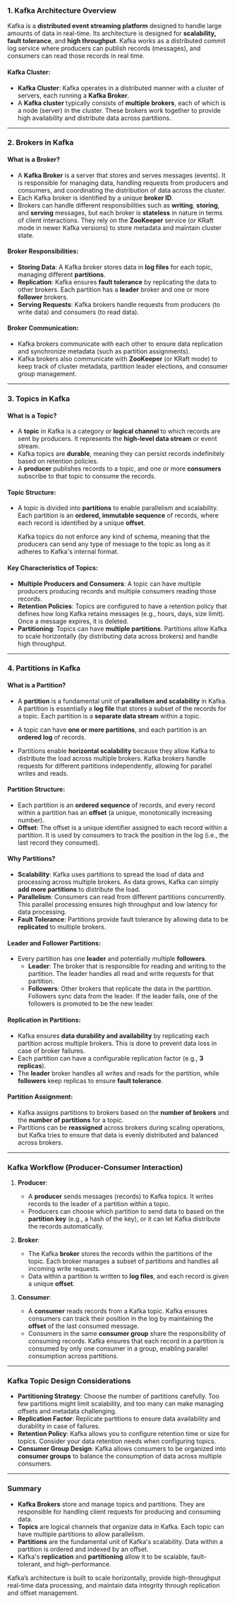 ### **1. Kafka Architecture Overview**

Kafka is a **distributed event streaming platform** designed to handle large amounts of data in real-time. Its architecture is designed for **scalability, fault tolerance**, and **high throughput**. Kafka works as a distributed commit log service where producers can publish records (messages), and consumers can read those records in real time.

#### **Kafka Cluster**:

- **Kafka Cluster**: Kafka operates in a distributed manner with a cluster of servers, each running a **Kafka Broker**.
- A **Kafka cluster** typically consists of **multiple brokers**, each of which is a node (server) in the cluster. These brokers work together to provide high availability and distribute data across partitions.

---

### **2. Brokers in Kafka**

#### **What is a Broker?**

- A **Kafka Broker** is a server that stores and serves messages (events). It is responsible for managing data, handling requests from producers and consumers, and coordinating the distribution of data across the cluster.
- Each Kafka broker is identified by a unique **broker ID**.
- Brokers can handle different responsibilities such as **writing**, **storing**, and **serving** messages, but each broker is **stateless** in nature in terms of client interactions. They rely on the **ZooKeeper** service (or KRaft mode in newer Kafka versions) to store metadata and maintain cluster state.

#### **Broker Responsibilities**:

- **Storing Data**: A Kafka broker stores data in **log files** for each topic, managing different **partitions**.
- **Replication**: Kafka ensures **fault tolerance** by replicating the data to other brokers. Each partition has a **leader** broker and one or more **follower** brokers.
- **Serving Requests**: Kafka brokers handle requests from producers (to write data) and consumers (to read data).

#### **Broker Communication**:

- Kafka brokers communicate with each other to ensure data replication and synchronize metadata (such as partition assignments).
- Kafka brokers also communicate with **ZooKeeper** (or KRaft mode) to keep track of cluster metadata, partition leader elections, and consumer group management.

---

### **3. Topics in Kafka**

#### **What is a Topic?**

- A **topic** in Kafka is a category or **logical channel** to which records are sent by producers. It represents the **high-level data stream** or event stream.
- Kafka topics are **durable**, meaning they can persist records indefinitely based on retention policies.
- A **producer** publishes records to a topic, and one or more **consumers** subscribe to that topic to consume the records.

#### **Topic Structure**:

- A topic is divided into **partitions** to enable parallelism and scalability. Each partition is an **ordered, immutable sequence** of records, where each record is identified by a unique **offset**.
    
    Kafka topics do not enforce any kind of schema, meaning that the producers can send any type of message to the topic as long as it adheres to Kafka's internal format.
    

#### **Key Characteristics of Topics**:

- **Multiple Producers and Consumers**: A topic can have multiple producers producing records and multiple consumers reading those records.
- **Retention Policies**: Topics are configured to have a retention policy that defines how long Kafka retains messages (e.g., hours, days, size limit). Once a message expires, it is deleted.
- **Partitioning**: Topics can have **multiple partitions**. Partitions allow Kafka to scale horizontally (by distributing data across brokers) and handle high throughput.

---

### **4. Partitions in Kafka**

#### **What is a Partition?**

- A **partition** is a fundamental unit of **parallelism and scalability** in Kafka. A partition is essentially a **log file** that stores a subset of the records for a topic. Each partition is a **separate data stream** within a topic.
    
- A topic can have **one or more partitions**, and each partition is an **ordered log** of records.
    
- Partitions enable **horizontal scalability** because they allow Kafka to distribute the load across multiple brokers. Kafka brokers handle requests for different partitions independently, allowing for parallel writes and reads.
    

#### **Partition Structure**:

- Each partition is an **ordered sequence** of records, and every record within a partition has an **offset** (a unique, monotonically increasing number).
- **Offset**: The offset is a unique identifier assigned to each record within a partition. It is used by consumers to track the position in the log (i.e., the last record they consumed).

#### **Why Partitions?**

- **Scalability**: Kafka uses partitions to spread the load of data and processing across multiple brokers. As data grows, Kafka can simply **add more partitions** to distribute the load.
- **Parallelism**: Consumers can read from different partitions concurrently. This parallel processing ensures high throughput and low latency for data processing.
- **Fault Tolerance**: Partitions provide fault tolerance by allowing data to be **replicated** to multiple brokers.

#### **Leader and Follower Partitions**:

- Every partition has one **leader** and potentially multiple **followers**.
    - **Leader**: The broker that is responsible for reading and writing to the partition. The leader handles all read and write requests for that partition.
    - **Followers**: Other brokers that replicate the data in the partition. Followers sync data from the leader. If the leader fails, one of the followers is promoted to be the new leader.

#### **Replication in Partitions**:

- Kafka ensures **data durability and availability** by replicating each partition across multiple brokers. This is done to prevent data loss in case of broker failures.
- Each partition can have a configurable replication factor (e.g., **3 replicas**).
- The **leader** broker handles all writes and reads for the partition, while **followers** keep replicas to ensure **fault tolerance**.

#### **Partition Assignment**:

- Kafka assigns partitions to brokers based on the **number of brokers** and the **number of partitions** for a topic.
- Partitions can be **reassigned** across brokers during scaling operations, but Kafka tries to ensure that data is evenly distributed and balanced across brokers.

---

### **Kafka Workflow (Producer-Consumer Interaction)**

1. **Producer**:
    
    - A **producer** sends messages (records) to Kafka topics. It writes records to the leader of a partition within a topic.
    - Producers can choose which partition to send data to based on the **partition key** (e.g., a hash of the key), or it can let Kafka distribute the records automatically.
2. **Broker**:
    
    - The Kafka **broker** stores the records within the partitions of the topic. Each broker manages a subset of partitions and handles all incoming write requests.
    - Data within a partition is written to **log files**, and each record is given a unique **offset**.
3. **Consumer**:
    
    - A **consumer** reads records from a Kafka topic. Kafka ensures consumers can track their position in the log by maintaining the **offset** of the last consumed message.
    - Consumers in the same **consumer group** share the responsibility of consuming records. Kafka ensures that each record in a partition is consumed by only one consumer in a group, enabling parallel consumption across partitions.

---

### **Kafka Topic Design Considerations**

- **Partitioning Strategy**: Choose the number of partitions carefully. Too few partitions might limit scalability, and too many can make managing offsets and metadata challenging.
- **Replication Factor**: Replicate partitions to ensure data availability and durability in case of failures.
- **Retention Policy**: Kafka allows you to configure retention time or size for topics. Consider your data retention needs when configuring topics.
- **Consumer Group Design**: Kafka allows consumers to be organized into **consumer groups** to balance the consumption of data across multiple consumers.

---

### **Summary**

- **Kafka Brokers** store and manage topics and partitions. They are responsible for handling client requests for producing and consuming data.
- **Topics** are logical channels that organize data in Kafka. Each topic can have multiple partitions to allow parallelism.
- **Partitions** are the fundamental unit of Kafka's scalability. Data within a partition is ordered and indexed by an offset.
- Kafka's **replication** and **partitioning** allow it to be scalable, fault-tolerant, and high-performance.

Kafka’s architecture is built to scale horizontally, provide high-throughput real-time data processing, and maintain data integrity through replication and offset management.